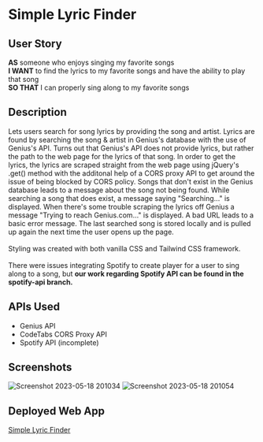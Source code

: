 # Simple Lyric Finder
## User Story
**AS** someone who enjoys singing my favorite songs \
**I WANT** to find the lyrics to my favorite songs and have the ability to play that song \
**SO THAT** I can properly sing along to my favorite songs

## Description
Lets users search for song lyrics by providing the song and artist. Lyrics are found by searching the song & artist in Genius's database with the use of Genius's API. Turns out that Genius's API does not provide lyrics, but rather the path to the web page for the lyrics of that song. In order to get the lyrics, the lyrics are scraped straight from the web page using jQuery's .get() method with the additonal help of a CORS proxy API to get around the issue of being blocked by CORS policy. Songs that don't exist in the Genius database leads to a message about the song not being found. While searching a song that does exist, a message saying "Searching..." is displayed. When there's some trouble scraping the lyrics off Genius a message "Trying to reach Genius.com..." is displayed. A bad URL leads to a basic error message. The last searched song is stored locally and is pulled up again the next time the user opens up the page.\
\
Styling was created with both vanilla CSS and Tailwind CSS framework.\
\
There were issues integrating Spotify to create player for a user to sing along to a song, but **our work regarding Spotify API can be found in the spotify-api branch.**

## APIs Used
- Genius API
- CodeTabs CORS Proxy API
- Spotify API (incomplete)

## Screenshots
![Screenshot 2023-05-18 201034](https://github.com/cwchilvers/SimpleLyricFinder/assets/59628271/6615a2ee-0216-482e-82c1-0fc651dc5c48)
![Screenshot 2023-05-18 201054](https://github.com/cwchilvers/SimpleLyricFinder/assets/59628271/f913f327-4985-48f6-9c58-a63c870a5c65)

## Deployed Web App
[Simple Lyric Finder](https://cwchilvers.github.io/SimpleLyricFinder/)
